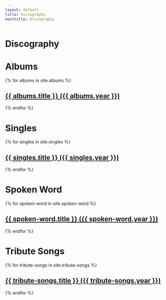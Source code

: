 ```yaml
---
layout: default
title: Discography
maintitle: Discography
---
```

<h1>Discography</h1>

<h1>Albums</h1>
{% for albums in site.albums %}
  <h2><a href="{{ albums.url }}">{{ albums.title }} ({{ albums.year }})</a></h2>
{% endfor %}

<h1>Singles</h1>
{% for singles in site.singles %}
  <h2><a href="{{ singles.url }}">{{ singles.title }} ({{ singles.year }})</a></h2>
{% endfor %}

<h1>Spoken Word</h1>
{% for spoken-word in site.spoken-word %}
  <h2><a href="{{ spoken-word.url }}">{{ spoken-word.title }} ({{ spoken-word.year }})</a></h2>
{% endfor %}

<h1>Tribute Songs</h1>
{% for tribute-songs in site.tribute-songs %}
  <h2><a href="{{ tribute-songs.url }}">{{ tribute-songs.title }} ({{ tribute-songs.year }})</a></h2>
{% endfor %}
